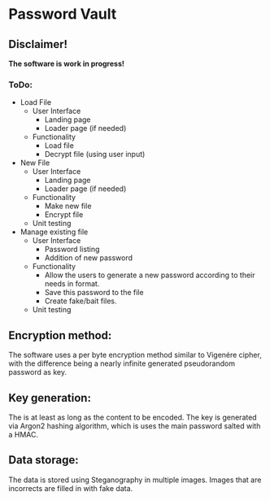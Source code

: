 # Password Vault

## Disclaimer!
__The software is work in progress!__

### ToDo:
- Load File
  - User Interface
    - Landing page
    - Loader page (if needed)
  - Functionality
    - Load file
    - Decrypt file (using user input)
- New File
  - User Interface
    - Landing page
    - Loader page (if needed)
  - Functionality
    - Make new file
    - Encrypt file
  - Unit testing
- Manage existing file
  - User Interface
    - Password listing
    - Addition of new password
  - Functionality
    - Allow the users to generate a new password according to their needs in format.
    - Save this password to the file
    - Create fake/bait files.
  - Unit testing


## Encryption method:
The software uses a per byte encryption method similar to Vigenére cipher, with the difference being a nearly infinite generated pseudorandom password as key.

## Key generation:
The is at least as long as the content to be encoded. The key is generated via Argon2 hashing algorithm, which is uses the main password salted with a HMAC.

## Data storage:
The data is stored using Steganography in multiple images. Images that are incorrects are filled in with fake data.
